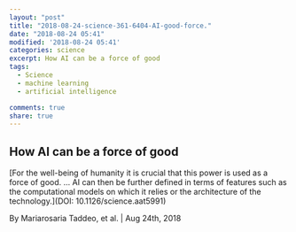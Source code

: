 ```yaml
---
layout: "post"
title: "2018-08-24-science-361-6404-AI-good-force."
date: "2018-08-24 05:41"
modified: '2018-08-24 05:41'
categories: science
excerpt: How AI can be a force of good
tags:
  - Science
  - machine learning
  - artificial intelligence

comments: true
share: true
---
```


## How AI can be a force of good

[For the well-being of humanity it is crucial that this power is used as a force of good. ... AI can then be further defined in terms of features such as the computational models on which it relies or the architecture of the technology.](DOI: 10.1126/science.aat5991)

By Mariarosaria Taddeo, et al. | Aug 24th, 2018
